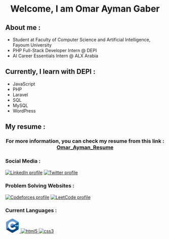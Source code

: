 <h1 align="center">Welcome, I am Omar Ayman Gaber</h1>
<h2>About me :</h2>
<ul>
  <li>Student at Faculty of Computer Science and Artificial Intelligence, Fayoum University</li>
  <li>PHP Full-Stack Developer Intern @ DEPI</li>
  <li>AI Career Essentials Intern @ ALX Arabia</li>
</ul>
<h2>Currently, I learn with DEPI :</h2>
<ul>
  <li>JavaScript</li>
  <li>PHP</li>
  <li>Laravel</li>
  <li>SQL</li>
  <li>MySQL</li>
  <li>WordPress</li>
</ul>
<h2>My resume :</h2>
<strong><h3 align="center">For more information, you can check my resume from this link : <a href="https://flowcv.com/resume/lfcw6ipo72">Omar_Ayman_Resume</a></h3></strong>
<h3 align="left">Social Media :</h3>
<p align="left">
<a href="https://www.linkedin.com/in/omar-ayman-gaber/" target="_blank"><img align="center" src="https://raw.githubusercontent.com/rahuldkjain/github-profile-readme-generator/master/src/images/icons/Social/linked-in-alt.svg" alt="LinkedIn profile" height="30" width="40" /></a>
<a href="https://x.com/omaraym68287778" target="_blank"><img align="center" src="https://www.iconpacks.net/icons/2/free-twitter-logo-icon-2429-thumb.png" alt="Twitter profile" height="40" width="40" /></a>
</p>
<h3 align="left">Problem Solving Websites :</h3>
<p align="left">
<a href="https://codeforces.com/profile/Ammoor-O.A.G" target="_blank"><img align="center" src="https://raw.githubusercontent.com/rahuldkjain/github-profile-readme-generator/master/src/images/icons/Social/codeforces.svg" alt="Codeforces profile" height="40" width="40" /></a>
<a href="https://leetcode.com/u/Omar-Ayman-Gaber/" target="_blank"><img align="center" src="https://raw.githubusercontent.com/rahuldkjain/github-profile-readme-generator/master/src/images/icons/Social/leet-code.svg" alt="LeetCode profile" height="30" width="40" /></a>
</p>
<h3 align="left">Current Languages :</h3>
<p align="left"> <a href="https://raw.githubusercontent.com/devicons/devicon/master/icons/cplusplus/cplusplus-original.svg" target="_blank" rel="noreferrer"> <img src="https://raw.githubusercontent.com/devicons/devicon/master/icons/cplusplus/cplusplus-original.svg" alt="cplusplus" width="45" height="45"/> </a> <a href="https://cdn-icons-png.flaticon.com/512/732/732212.png" target="_blank" rel="noreferrer"> <img src="https://cdn-icons-png.flaticon.com/512/732/732212.png" alt="html5" width="40" height="40"/> </a> <a href="https://cdn.iconscout.com/icon/free/png-256/free-css3-9-1175237.png?f=webp&w=256" target="_blank" rel="noreferrer"> <img src="https://cdn.iconscout.com/icon/free/png-256/free-css3-9-1175237.png?f=webp&w=256" alt="css3" width="40" height="40"/> </a> </p>
